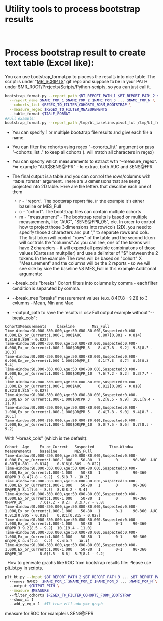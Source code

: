 # Utility tools to process bootstrap results
 
# Process bootstrap result to create text table (Excel like):
You can use bootstrap_format.py to process the results into nice table.
The script is under "[MR_SCRIPTS](https://github.com/Medial-EarlySign/MR_Scripts)" git repo and suppose to be in your PATH under $MR_ROOT/Projects/Scripts/Python-scripts, so you can just call it.
```bash
bootstrap_format.py --report_path $BT_REPORT_PATH_1 $BT_REPORT_PATH_2 $BT_REPORT_PATH_3 ... $BT_REPORT_PATH_N \
  --report_name $NAME_FOR_1 $NAME_FOR_2 $NAME_FOR_3 ... $NAME_FOR_N \
  --cohorts_list $REGEX_TO_FILTER_COHORTS_FORM_BOOTSTRAP \
  --measure_regex $REGEX_TO_FILTER_MEASUREMENTS
  --table_format $TABLE_FORMAT
#Full example:
bootstrap_format.py --report_path /tmp/bt_baseline.pivot_txt /tmp/bt_full.pivot_txt --report_name baseline MES_Full --cohorts_list . --measure_regex "AUC|OR@PR" --table_format "cm,r"
```

- You can specify 1 or multiple bootstrap file results and give each file a name.
- You can filter the cohorts using regex "–cohorts_list" argument or pass "–cohorts_list ." to keep all cohorts (. will match all characters in regex)
- You can specify which measurements to extract with "–measure_regex". For example "AUC|SENS@FPR" - to extract both AUC and SENS@FPR
- The final output is a table and you can control the rows/columns with "table_format" argument. There are 3 dimensions that are being projected into 2D table. Here are the letters that describe each one of them
    - r - "report". The bootstrap report file. In the example it's either baseline or MES_Full 
    - c - "cohort". The bootstrap files can contain multiple cohorts
    - m - "measurement" - The bootstrap results is based on multiple measurements, like "AUC", "SENS@FPR_05", etc.
In order to control how to project those 3 dimensions into row/cols (2D), you need to specify those 3 characters and put "," to separate rows and cols. The first token will control "rows" of the table and the second token will controls the "columns".As you can see, one of the tokens will have 2 characters - it will expend all possible combinations of those values (Cartesian multiplier) and use a delimiter of "$" between the 2 tokens. In the example, The rows will be based on "cohort" X "Measurement" and the columns will be the 2 reports - so we will see side by side the baseline VS MES_Full in this example
Additional arguments:

- --break_cols "breaks" Cohort filters into columns by comma - each filter condition is separated by comma.
- --break_mes "breaks" measurement values (e.g. 8.4[7.8 - 9.2]) to 3 columns - Mean, Min and Max
- --output_path to save the results in csv
Full output example without "--break_cols":

```
Cohort$Measurements     baseline        MES_Full
Time-Window:90.000-360.000,Age:50.000-80.000,Suspected:0.000-0.000,Ex_or_Current:1.000-1.000$AUC        0.807[0.801 - 0.814]    0.816[0.809 - 0.822]
Time-Window:90.000-360.000,Age:50.000-80.000,Suspected:0.000-0.000,Ex_or_Current:1.000-1.000$OR@PR_3    8.4[7.8 - 9.2]  9.5[8.7 - 10.3]
Time-Window:90.000-360.000,Age:50.000-80.000,Suspected:0.000-0.000,Ex_or_Current:1.000-1.000$OR@PR_5    8.1[7.6 - 8.7]  8.8[8.2 - 9.4]
Time-Window:90.000-360.000,Age:50.000-80.000,Suspected:0.000-0.000,Ex_or_Current:1.000-1.000$OR@PR_10   7.6[7.2 - 8.2]  8.3[7.7 - 8.8]
Time-Window:90.000-360.000,Age:50.000-80.000,Suspected:0.000-1.000,Ex_or_Current:1.000-1.000$AUC        0.812[0.805 - 0.818]    0.821[0.815 - 0.827]
Time-Window:90.000-360.000,Age:50.000-80.000,Suspected:0.000-1.000,Ex_or_Current:1.000-1.000$OR@PR_3    9.2[8.5 - 9.9]  10.1[9.4 - 11.0]
Time-Window:90.000-360.000,Age:50.000-80.000,Suspected:0.000-1.000,Ex_or_Current:1.000-1.000$OR@PR_5    8.4[7.8 - 9.0]  9.4[8.7 - 10.1]
Time-Window:90.000-360.000,Age:50.000-80.000,Suspected:0.000-1.000,Ex_or_Current:1.000-1.000$OR@PR_10   8.0[7.5 - 8.6]  8.7[8.1 - 9.2]
```
With "–break_cols" (which is the default):

```
Cohort  Age     Ex_or_Current   Suspected       Time-Window     Measurements    baseline        MES_Full
Time-Window:90.000-360.000,Age:50.000-80.000,Suspected:0.000-0.000,Ex_or_Current:1.000-1.000    50-80   1       0       90-360  AUC     0.807[0.801 - 0.814]    0.816[0.809 - 0.822]
Time-Window:90.000-360.000,Age:50.000-80.000,Suspected:0.000-0.000,Ex_or_Current:1.000-1.000    50-80   1       0       90-360  OR@PR_3 8.4[7.8 - 9.2]  9.5[8.7 - 10.3]
Time-Window:90.000-360.000,Age:50.000-80.000,Suspected:0.000-0.000,Ex_or_Current:1.000-1.000    50-80   1       0       90-360  OR@PR_5 8.1[7.6 - 8.7]  8.8[8.2 - 9.4]
Time-Window:90.000-360.000,Age:50.000-80.000,Suspected:0.000-0.000,Ex_or_Current:1.000-1.000    50-80   1       0       90-360  OR@PR_10        7.6[7.2 - 8.2]  8.3[7.7 - 8.8]
Time-Window:90.000-360.000,Age:50.000-80.000,Suspected:0.000-1.000,Ex_or_Current:1.000-1.000    50-80   1       0-1     90-360  AUC     0.812[0.805 - 0.818]    0.821[0.815 - 0.827]
Time-Window:90.000-360.000,Age:50.000-80.000,Suspected:0.000-1.000,Ex_or_Current:1.000-1.000    50-80   1       0-1     90-360  OR@PR_3 9.2[8.5 - 9.9]  10.1[9.4 - 11.0]
Time-Window:90.000-360.000,Age:50.000-80.000,Suspected:0.000-1.000,Ex_or_Current:1.000-1.000    50-80   1       0-1     90-360  OR@PR_5 8.4[7.8 - 9.0]  9.4[8.7 - 10.1]
Time-Window:90.000-360.000,Age:50.000-80.000,Suspected:0.000-1.000,Ex_or_Current:1.000-1.000    50-80   1       0-1     90-360  OR@PR_10        8.0[7.5 - 8.6]  8.7[8.1 - 9.2]
```
 
How to generate graphs like ROC from bootstrap results file:
Please use plt_bt.py in scripts.
```bash
plt_bt.py --input $BT_REPORT_PATH_2 $BT_REPORT_PATH_3 ... $BT_REPORT_PATH_N \        
  --names NAMES  $NAME_FOR_1 $NAME_FOR_2 $NAME_FOR_3 ... $NAME_FOR_N \     
  --output $OUTPUT_PATH \
  --measure $MEASURE
  --filter_cohorts $REGEX_TO_FILTER_COHORTS_FORM_BOOTSTRAP
  --show_ci 1
  --add_y_eq_x 1  #If true will add y=x graph
```
measure for ROC for example is SENS@FPR
